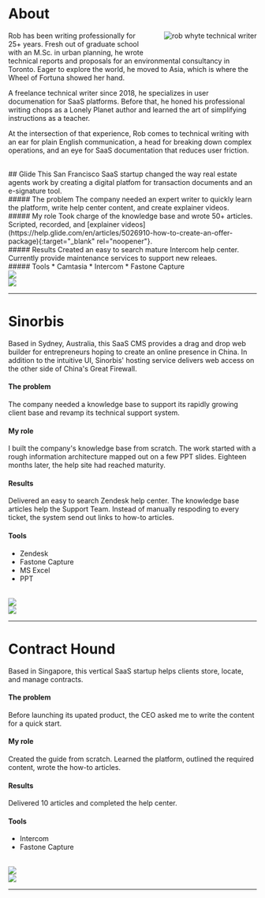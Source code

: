 # About
<img style="float:right; padding-left:30px; padding-bottom:30px;" src="rob-whyte.jpg" alt="rob whyte technical writer" class="responsive-a" >  Rob has been writing professionally for 25+ years. Fresh out of graduate school with an M.Sc. in urban planning, he wrote technical reports and proposals for an environmental consultancy in Toronto. Eager to explore the world, he moved to Asia, which is where the Wheel of Fortuna showed her hand.

A freelance technical writer since 2018, he specializes in user documenation for SaaS platforms. Before that, he honed his professional writing chops as a Lonely Planet author and learned the art of simplifying instructions as a teacher. 

At the intersection of that experience, Rob comes to technical writing with an ear for plain English communication, a head for breaking down complex operations, and an eye for SaaS documentation that reduces user friction.

<br>  
## Glide
This San Francisco SaaS startup changed the way real estate agents work by creating a digital platfom for transaction documents and an e-signature tool.
<br>
##### The problem
The company needed an expert writer to quickly learn the platform, write help center content, and create explainer videos.
<br>
##### My role
Took charge of the knowledge base and wrote 50+ articles. Scripted, recorded, and [explainer videos](https://help.glide.com/en/articles/5026910-how-to-create-an-offer-package){:target="_blank" rel="noopener"}.
<br>
##### Results
Created an easy to search mature Intercom help center. Currently provide maintenance services to support new releaes.
<br>
##### Tools
* Camtasia
* Intercom
* Fastone Capture
 
<br>
<img src="images/glide-rob-whyte-1.png" class="responsive"/>
<br>
 
<img src="images/glide-rob-whyte-2.png" class="responsive"/>
<hr />

# Sinorbis
Based in Sydney, Australia, this SaaS CMS provides a drag and drop web builder for entrepreneurs hoping to create an online presence in China. In addition to the intuitive UI, Sinorbis' hosting service delivers web access on the other side of China's Great Firewall.
<br>
#### The problem
The company needed a knowledge base to support its rapidly growing client base and revamp its technical support system.
<br>
#### My role
I built the company's knowledge base from scratch. The work started with a rough information architecture mapped out on a few PPT slides. Eighteen months later, the help site had reached maturity.
<br>
#### Results
Delivered an easy to search Zendesk help center. The knowledge base articles help the Support Team. Instead of manually respoding to every ticket, the system send out links to how-to articles.
<br>
#### Tools
* Zendesk
* Fastone Capture
* MS Excel
* PPT 

<br>
<img src="images/sinorbis-rob-whyte-1.png" class="responsive"/>
<br>
 
<img src="images/sinorbis-rob-whyte-2.png" class="responsive"/>
<hr />

# Contract Hound
Based in Singapore, this vertical SaaS startup helps clients store, locate, and manage contracts. 
<br>
#### The problem
Before launching its upated product, the CEO asked me to write the content for a quick start.
<br>
#### My role
Created the guide from scratch. Learned the platform, outlined the required content, wrote the how-to articles.
<br>
#### Results
Delivered 10 articles and completed the help center.
<br>
#### Tools
* Intercom
* Fastone Capture

<br>
<img src="images/hound-rob-whyte-1.png" class="responsive"/>
<br>
 
<img src="images/hound-rob-whyte-2.png" class="responsive"/>
<hr />
